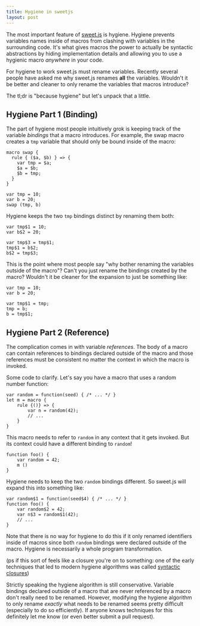 ```yaml
---
title: Hygiene in sweetjs
layout: post
---
```


The most important feature of [sweet.js](http://sweetjs.org) is hygiene. Hygiene prevents variables names inside of macros from clashing with variables in the surrounding code. It's what gives macros the power to actually be syntactic abstractions by hiding implementation details and allowing you to use a hygienic macro *anywhere* in your code.

For hygiene to work sweet.js must rename variables. Recently several people have asked me why sweet.js renames **all** the variables. Wouldn't it be better and cleaner to only rename the variables that macros introduce?

The tl;dr is "because hygiene" but let's unpack that a little.

## Hygiene Part 1 (Binding) ##

The part of hygiene most people intuitively grok is keeping track of the variable *bindings* that a macro introduces. For example, the swap macro creates a `tmp` variable that should only be bound inside of the macro:

    macro swap {
      rule { ($a, $b) } => {
        var tmp = $a;
        $a = $b;
        $b = tmp;
      }
    }

    var tmp = 10;
    var b = 20;
    swap (tmp, b)

Hygiene keeps the two `tmp` bindings distinct by renaming them both:

    var tmp$1 = 10;
    var b$2 = 20;
    
    var tmp$3 = tmp$1;
    tmp$1 = b$2;
    b$2 = tmp$3;
    
This is the point where most people say "why bother renaming the variables outside of the macro"? Can't you just rename the bindings created by the macro? Wouldn't it be cleaner for the expansion to just be something like:

    var tmp = 10;
    var b = 20;
    
    var tmp$1 = tmp;
    tmp = b;
    b = tmp$1;

## Hygiene Part 2 (Reference) ##

The complication comes in with variable *references*. The body of a macro can contain references to bindings declared outside of the macro and those references must be consistent no matter the context in which the macro is invoked. 

Some code to clarify. Let's say you have a macro that uses a random number function:

    var random = function(seed) { /* ... */ }
    let m = macro {
        rule {()} => {
            var n = random(42);
            // ...
        }
    }

This macro needs to refer to `random` in any context that it gets invoked. But its context could have a different binding to `random`!

    function foo() {
        var random = 42;
        m ()
    }

Hygiene needs to keep the two `random` bindings different. So sweet.js will expand this into something like:

    var random$1 = function(seed$4) { /* ... */ }
    function foo() {
        var random$2 = 42;
        var n$3 = random$1(42);
        // ...
    }

Note that there is no way for hygiene to do this if it only renamed identifiers inside of macros since both `random` bindings were declared outside of the macro. Hygiene is necessarily a whole program transformation.

(ps if this sort of feels like a closure you're on to something: one of the early techniques that led to modern hygiene algorithms was called [syntactic closures](ftp://publications.ai.mit.edu/ai-publications/pdf/AIM-1049.pdf))

Strictly speaking the hygiene algorithm is still conservative. Variable bindings declared outside of a macro that are never referenced by a macro don't really need to be renamed. However, modifying the hygiene algorithm to only rename *exactly* what needs to be renamed seems pretty difficult (especially to do so efficiently). If anyone knows techniques for this definitely let me know (or even better submit a pull request).

